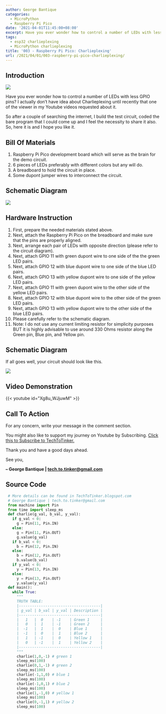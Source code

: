```yaml
---
author: George Bantique
categories:
  - MicroPython
  - Raspberry Pi Pico
date: '2021-04-01T11:45:00+08:00'
excerpt: Have you ever wonder how to control a number of LEDs with less GPIO pins? I actually don’t have idea about Charlieplexing until recently that one of the viewer in my Youtube videos requested about it.
tags:
  - esp32 charlieplexing
  - MicroPython charlieplexing
title: '003 - Raspberry Pi Pico: Charlieplexing'
url: /2021/04/01/003-raspberry-pi-pico-charlieplexing/
---
```


## **Introduction**

![](/images/003-pico-charlieplexing.png)

Have you ever wonder how to control a number of LEDs with less GPIO pins? I actually don’t have idea about Charlieplexing until recently that one of the viewer in my Youtube videos requested about it.

So after a couple of searching the internet, I build the test circuit, coded the bare program that I could come up and I feel the necessity to share it also. So, here it is and I hope you like it.

## **Bill Of Materials**

1. Raspberry Pi Pico development board which will serve as the brain for the demo circuit.
2. 6 pieces of LEDs preferably with different colors but any will do.
3. A breadboard to hold the circuit in place.
4. Some dupont jumper wires to interconnect the circuit.

## **Schematic Diagram**

![](/images/003-pico-Charlieplexing_SCHEM.png)

## **Hardware Instruction**

1. First, prepare the needed materials stated above.
2. Next, attach the Raspberry Pi Pico on the breadboard and make sure that the pins are properly aligned.
3. Next, arrange each pair of LEDs with opposite direction (please refer to the circuit diagram).
4. Next, attach GPIO 11 with green dupont wire to one side of the the green LED pairs.
5. Next, attach GPIO 12 with blue dupont wire to one side of the blue LED pairs.
6. Next, attach GPIO 13 with yellow dupont wire to one side of the yellow LED pairs.
7. Next, attach GPIO 11 with green dupont wire to the other side of the yellow LED pairs.
8. Next, attach GPIO 12 with blue dupont wire to the other side of the green LED pairs.
9. Next, attach GPIO 13 with yellow dupont wire to the other side of the blue LED pairs.
10. Please carefully refer to the schematic diagram.
11. Note: I do not use any current limiting resistor for simplicity purposes BUT it is highly advisable to use around 330 Ohms resistor along the Green pin, Blue pin, and Yellow pin.

## **Schematic Diagram**

If all goes well, your circuit should look like this.

![](/images/003-pico-Charlieplexing_DIAG.png)

## **Video Demonstration**

{{< youtube id="Xg8u_WJjuwM" >}}

## **Call To Action**

For any concern, write your message in the comment section.

You might also like to support my journey on Youtube by Subscribing. [Click this to Subscribe to TechToTinker.](https://www.youtube.com/c/TechToTinker?sub_confirmation=1)

Thank you and have a good days ahead.

See you,

**– George Bantique | tech.to.tinker@gmail.com**

## **Source Code**

```py { lineNos="true" wrap="true" }
 # More details can be found in TechToTinker.blogspot.com   
 # George Bantique | tech.to.tinker@gmail.com  
 from machine import Pin  
 from time import sleep_ms  
 def charlie(g_val, b_val, y_val):  
   if g_val < 0:  
     g = Pin(11, Pin.IN)  
   else:  
     g = Pin(11, Pin.OUT)  
     g.value(g_val)  
   if b_val < 0:  
     b = Pin(12, Pin.IN)  
   else:  
     b = Pin(12, Pin.OUT)  
     b.value(b_val)  
   if y_val < 0:  
     y = Pin(13, Pin.IN)  
   else:  
     y = Pin(13, Pin.OUT)  
     y.value(y_val)     
 def main():  
   while True:  
     """  
     TRUTH TABLE:  
     |-------------------------------------|  
     | g_val | b_val | y_val | Description |  
     |-------------------------------------|  
     |   1   |  0    | -1    | Green 1     |  
     |   0   |  1    | -1    | Green 2     |  
     |  -1   |  1    |  0    | Blue 1      |  
     |  -1   |  0    |  1    | Blue 2      |  
     |   1   | -1    |  0    | Yellow 1    |  
     |   0   | -1    |  1    | Yellow 2    |  
     |-------------------------------------|  
     """  
     charlie(1,0,-1) # green 1  
     sleep_ms(100)  
     charlie(0,1,-1) # green 2  
     sleep_ms(100)  
     charlie(-1,1,0) # blue 1  
     sleep_ms(100)  
     charlie(-1,0,1) # blue 2  
     sleep_ms(100)  
     charlie(1,-1,0) # yellow 1  
     sleep_ms(100)  
     charlie(0,-1,1) # yellow 2  
     sleep_ms(100)   

```


